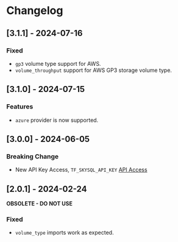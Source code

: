 # Changelog

## [3.1.1] - 2024-07-16
### Fixed
- `gp3` volume type support for AWS.
- `volume_throughput` support for AWS GP3 storage volume type.

## [3.1.0] - 2024-07-15
### Features
- `azure` provider is now supported.

## [3.0.0] - 2024-06-05
### Breaking Change
- New API Key Access, `TF_SKYSQL_API_KEY` [API Access](https://app.skysql.com/user-profile/api-keys)

## [2.0.1] - 2024-02-24
**OBSOLETE - DO NOT USE**
### Fixed
- `volume_type` imports work as expected.
